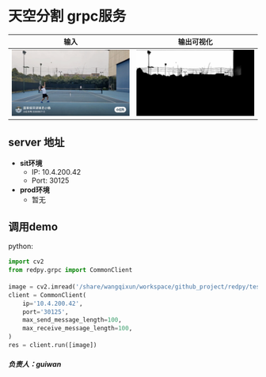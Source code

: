 # 天空分割 grpc服务

输入| 输出可视化 
:-------------------------:|:-------------------------:
![img](test/data/tennis.png)  |  ![img](test/data/demo_output/sky_segmentation.jpg)

## server 地址
- **sit环境**
  - IP: 10.4.200.42
  - Port: 30125
- **prod环境**
  - 暂无

## 调用demo
python:
```python
import cv2
from redpy.grpc import CommonClient

image = cv2.imread('/share/wangqixun/workspace/github_project/redpy/test/data/WX20230420-175738@2x.png')
client = CommonClient(
    ip='10.4.200.42',
    port='30125',
    max_send_message_length=100, 
    max_receive_message_length=100,
)
res = client.run([image])
```

##### 负责人：guiwan











